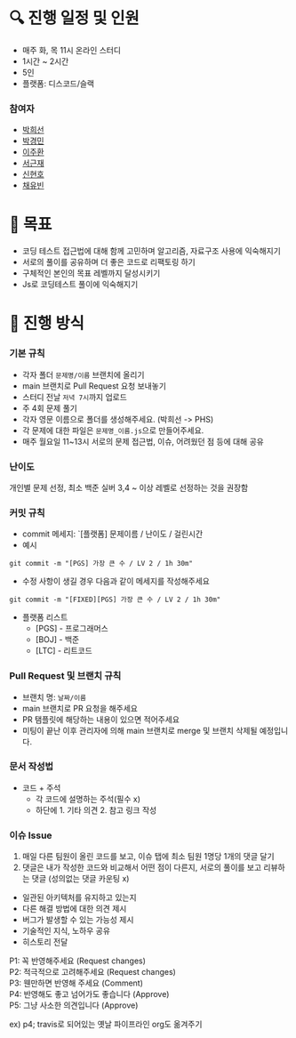 # 🔍 진행 일정 및 인원

- 매주 화, 목 11시 온라인 스터디
- 1시간 ~ 2시간
- 5인
- 플랫폼: 디스코드/슬랙

### 참여자

- [박희선](https://github.com/heesun729)
- [박경민](https://github.com/gangmin2)
- [이주환](https://github.com/joohwanleejjang)
- [서근재](https://github.com)
- [신현호](https://github.com)
- [채유빈](https://github.com)



# 🙏 목표

- 코딩 테스트 접근법에 대해 함께 고민하며 알고리즘, 자료구조 사용에 익숙해지기
- 서로의 풀이를 공유하며 더 좋은 코드로 리팩토링 하기
- 구체적인 본인의 목표 레벨까지 달성시키기
- Js로 코딩테스트 풀이에 익숙해지기
  
# 📌 진행 방식

### 기본 규칙

- 각자 폴더 `문제명/이름` 브랜치에 올리기
- main 브랜치로 Pull Request 요청 보내놓기
- 스터디 전날 `저녁 7시`까지 업로드
- 주 4회 문제 풀기
- 각자 영문 이름으로 폴더를 생성해주세요. (박희선 -> PHS)
- 각 문제에 대한 파일은 `문제명_이름.js`으로 만들어주세요.
- 매주 월요일 11~13시 서로의 문제 접근법, 이슈, 어려웠던 점 등에 대해 공유

### 난이도
개인별 문제 선정, 최소 백준 실버 3,4 ~ 이상 레벨로 선정하는 것을 권장함

### 커밋 규칙

- commit 메세지: `[플랫폼] 문제이름 / 난이도 / 걸린시간
- 예시

```
git commit -m "[PGS] 가장 큰 수 / LV 2 / 1h 30m"
```

- 수정 사항이 생길 경우 다음과 같이 메세지를 작성해주세요

```
git commit -m "[FIXED][PGS] 가장 큰 수 / LV 2 / 1h 30m"
```

- 플랫폼 리스트
  - [PGS] - 프로그래머스
  - [BOJ] - 백준
  - [LTC] - 리트코드

### Pull Request 및 브랜치 규칙

- 브랜치 명: `날짜/이름`
- main 브랜치로 PR 요청을 해주세요
- PR 탬플릿에 해당하는 내용이 있으면 적어주세요
- 미팅이 끝난 이후 관리자에 의해 main 브랜치로 merge 및 브랜치 삭제될 예정입니다.

### 문서 작성법

- 코드 + 주석
  - 각 코드에 설명하는 주석(필수 x)
  - 하단에 1. 기타 의견 2. 참고 링크 작성

### 이슈 Issue

1. 매일 다른 팀원이 올린 코드를 보고, 이슈 탭에 최소 팀원 1명당 1개의 댓글 달기
2. 댓글은 내가 작성한 코드와 비교해서 어떤 점이 다른지, 서로의 풀이를 보고 리뷰하는 댓글 (성의없는 댓글 카운팅 x)
   
- 일관된 아키텍처를 유지하고 있는지
- 다른 해결 방법에 대한 의견 제시
- 버그가 발생할 수 있는 가능성 제시
- 기술적인 지식, 노하우 공유
- 히스토리 전달
  
P1: 꼭 반영해주세요 (Request changes) <br>
P2: 적극적으로 고려해주세요 (Request changes) <br>
P3: 웬만하면 반영해 주세요 (Comment) <br>
P4: 반영해도 좋고 넘어가도 좋습니다 (Approve) <br>
P5: 그냥 사소한 의견입니다 (Approve) <br>

ex) p4; travis로 되어있는 옛날 파이프라인 org도 옮겨주기
